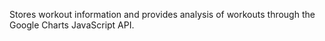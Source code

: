 Stores workout information and provides analysis of workouts through the Google Charts JavaScript API.